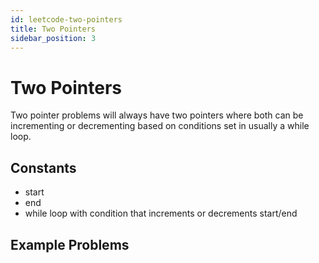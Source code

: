 ```yaml
---
id: leetcode-two-pointers
title: Two Pointers
sidebar_position: 3
---
```


# Two Pointers 

Two pointer problems will always have two pointers where both can be incrementing or decrementing based on conditions set in usually a while loop.  

## Constants

- start
- end
- while loop with condition that increments or decrements start/end

## Example Problems 

